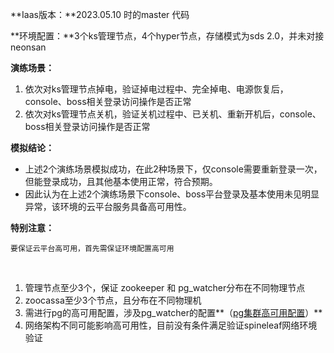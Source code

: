 
**Iaas版本：**2023.05.10 时的master 代码 

**环境配置：**3个ks管理节点，4个hyper节点，存储模式为sds 2.0，并未对接neonsan

**演练场景：**

1. 依次对ks管理节点掉电，验证掉电过程中、完全掉电、电源恢复后，console、boss相关登录访问操作是否正常
2. 依次对ks管理节点关机，验证关机过程中、已关机、重新开机后，console、boss相关登录访问操作是否正常

**模拟结论：**

- 上述2个演练场景模拟成功，在此2种场景下，仅console需要重新登录一次，但能登录成功，且其他基本使用正常，符合预期。
- 因此认为在上述2个演练场景下console、boss平台登录及基本使用未见明显异常，该环境的云平台服务具备高可用性。

**特别注意：**

	要保证云平台高可用，首先需保证环境配置高可用
      
1. 管理节点至少3个，保证 zookeeper 和 pg_watcher分布在不同物理节点
2. zoocassa至少3个节点，且分布在不同物理机
3. 需进行pg的高可用配置，涉及pg_watcher的配置**（[pg集群高可用配置](https://cwiki.yunify.com/pages/viewpage.action?pageId=37650433)）**
4. 网络架构不同可能影响高可用性，目前没有条件满足验证spineleaf网络环境验证